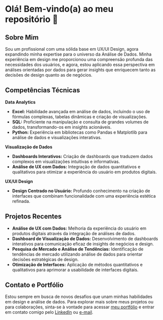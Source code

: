 # Olá! Bem-vindo(a) ao meu repositório 🚀

## Sobre Mim
Sou um profissional com uma sólida base em UX/UI Design, agora expandindo minha expertise para o universo da Análise de Dados. Minha experiência em design me proporcionou uma compreensão profunda das necessidades dos usuários, e agora, estou aplicando essa perspectiva em análises orientadas por dados para gerar insights que enriquecem tanto as decisões de design quanto as de negócios.

## Competências Técnicas

**Data Analytics**
- **Excel:** Habilidade avançada em análise de dados, incluindo o uso de fórmulas complexas, tabelas dinâmicas e criação de visualizações.
- **SQL:** Proficiente na manipulação e consulta de grandes volumes de dados, transformando-os em insights acionáveis.
- **Python:** Experiência em bibliotecas como Pandas e Matplotlib para análise de dados e visualizações interativas.

**Visualização de Dados**
- **Dashboards Interativos:** Criação de dashboards que traduzem dados complexos em visualizações intuitivas e informativas.
- **Análise de UX com Dados:** Integração de dados quantitativos e qualitativos para otimizar a experiência do usuário em produtos digitais.

**UX/UI Design**
- **Design Centrado no Usuário:** Profundo conhecimento na criação de interfaces que combinam funcionalidade com uma experiência estética refinada.

## Projetos Recentes

- **Análise de UX com Dados:** Melhoria da experiência do usuário em produtos digitais através da integração de análises de dados.
- **Dashboard de Visualização de Dados:** Desenvolvimento de dashboards interativos para comunicação eficaz de insights de negócios e design.
- **Pesquisa de Mercado e Análise de Tendências:** Identificação de tendências de mercado utilizando análise de dados para orientar decisões estratégicas de design.
- **Otimização de Interfaces:** Aplicação de métodos quantitativos e qualitativos para aprimorar a usabilidade de interfaces digitais.

## Contato e Portfólio

Estou sempre em busca de novos desafios que unam minhas habilidades em design e análise de dados. Para explorar mais sobre meus projetos ou para colaborações, sinta-se à vontade para acessar [meu portfólio](https://matheusvazdata.notion.site/Portifolio-Analista-de-Dados-42600f03713e46b6911d6c7b916c917f?pvs=4) e entrar em contato comigo pelo [LinkedIn]([#](https://www.linkedin.com/in/matheusvazcientistadedados/)) ou [e-mail](mailto:matheusvaz.data@gmail.com).
